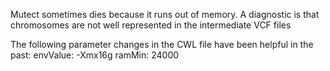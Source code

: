 Mutect sometimes dies because it runs out of memory.
A diagnostic is that chromosomes are not well represented in the intermediate VCF files

The following parameter changes in the CWL file have been helpful in the past:
   envValue: -Xmx16g
   ramMin: 24000
